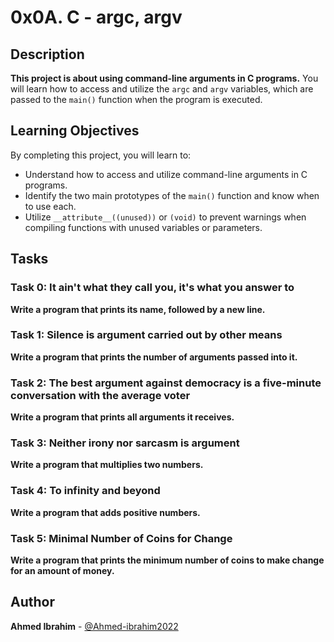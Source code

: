 # 0x0A. C - argc, argv

## Description

**This project is about using command-line arguments in C programs.** You will learn how to access and utilize the `argc` and `argv` variables, which are passed to the `main()` function when the program is executed.

## Learning Objectives

By completing this project, you will learn to:

* Understand how to access and utilize command-line arguments in C programs.
* Identify the two main prototypes of the `main()` function and know when to use each.
* Utilize `__attribute__((unused))` or `(void)` to prevent warnings when compiling functions with unused variables or parameters.

## Tasks

### Task 0: It ain't what they call you, it's what you answer to

**Write a program that prints its name, followed by a new line.**

### Task 1: Silence is argument carried out by other means

**Write a program that prints the number of arguments passed into it.**

### Task 2: The best argument against democracy is a five-minute conversation with the average voter

**Write a program that prints all arguments it receives.**

### Task 3: Neither irony nor sarcasm is argument

**Write a program that multiplies two numbers.**

### Task 4: To infinity and beyond

**Write a program that adds positive numbers.**

### Task 5: Minimal Number of Coins for Change

**Write a program that prints the minimum number of coins to make change for an amount of money.**

## Author

**Ahmed Ibrahim** - [@Ahmed-ibrahim2022](https://github.com/Ahmed-ibrahim2022)
